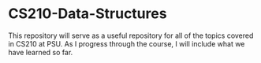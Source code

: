 # CS210-Data-Structures
This repository will serve as a useful repository for all of the topics covered in CS210 at PSU.
As I progress through the course, I will include what we have learned so far.
